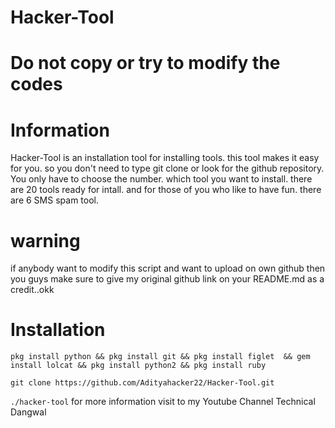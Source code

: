 # Hacker-Tool
# Do not copy or try to modify the codes
# Information
Hacker-Tool is an installation tool for installing tools. this tool makes it easy for you. so you don't need to type git clone or look for the github repository. You only have to choose the number. which tool you want to install. there are 20 tools ready for intall. and for those of you who like to have fun. there are 6 SMS spam tool.
# warning
 if anybody want to modify this script and want to upload on own github then you guys make sure to give my original github link on your README.md as a credit..okk
# Installation
`pkg install python && pkg install git && pkg install figlet  && gem install lolcat && pkg install python2 && pkg install ruby`

`git clone https://github.com/Adityahacker22/Hacker-Tool.git`

`./hacker-tool`
for more information visit to my Youtube Channel Technical Dangwal
